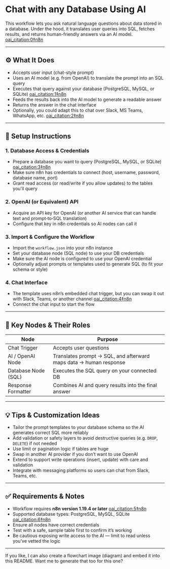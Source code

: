 # Chat with any Database Using AI

This workflow lets you ask natural language questions about data stored in a database. Under the hood, it translates user queries into SQL, fetches results, and returns human-friendly answers via an AI model.  [oai_citation:0‡n8n](https://n8n.io/workflows/2090-chat-with-a-database-using-ai/?utm_source=chatgpt.com)

---

## ⚙️ What It Does

- Accepts user input (chat-style prompt)
- Uses an AI model (e.g. from OpenAI) to translate the prompt into an SQL query
- Executes that query against your database (PostgreSQL, MySQL, or SQLite)  [oai_citation:1‡n8n](https://n8n.io/workflows/2090-chat-with-a-database-using-ai/?utm_source=chatgpt.com)
- Feeds the results back into the AI model to generate a readable answer
- Returns the answer in the chat interface  
- Optionally, you could adapt this to chat over Slack, MS Teams, WhatsApp, etc.  [oai_citation:2‡n8n](https://n8n.io/workflows/2090-chat-with-a-database-using-ai/?utm_source=chatgpt.com)

---

## 🔧 Setup Instructions

### 1. Database Access & Credentials

- Prepare a database you want to query (PostgreSQL, MySQL, or SQLite)  [oai_citation:3‡n8n](https://n8n.io/workflows/2090-chat-with-a-database-using-ai/?utm_source=chatgpt.com)
- Make sure n8n has credentials to connect (host, username, password, database name, port)
- Grant read access (or read/write if you allow updates) to the tables you'll query

### 2. OpenAI (or Equivalent) API

- Acquire an API key for OpenAI (or another AI service that can handle text and prompt‐to‐SQL translation)
- Configure that key in n8n credentials so AI nodes can call it

### 3. Import & Configure the Workflow

- Import the `workflow.json` into your n8n instance
- Set your database node (SQL node) to use your DB credentials
- Make sure the AI node is configured to use your OpenAI credential
- Optionally adjust prompts or templates used to generate SQL (to fit your schema or style)

### 4. Chat Interface

- The template uses n8n’s embedded chat trigger, but you can swap it out with Slack, Teams, or another channel  [oai_citation:4‡n8n](https://n8n.io/workflows/2090-chat-with-a-database-using-ai/?utm_source=chatgpt.com)
- Connect the chat input to start the flow

---

## 🧩 Key Nodes & Their Roles

| Node | Purpose |
|---|---|
| Chat Trigger | Accepts user questions |
| AI / OpenAI Node | Translates prompt → SQL, and afterward maps data → human response |
| Database Node (SQL) | Executes the SQL query on your connected DB |
| Response Formatter | Combines AI and query results into the final answer |

---

## 💡 Tips & Customization Ideas

- Tailor the prompt templates to your database schema so the AI generates correct SQL more reliably
- Add validation or safety layers to avoid destructive queries (e.g. `DROP`, `DELETE`) if not needed
- Use limit or pagination logic if tables are huge
- Swap in another AI provider if you don’t want to use OpenAI
- Extend to support write operations (insert, update) with care and validation
- Integrate with messaging platforms so users can chat from Slack, Teams, etc.

---

## ✅ Requirements & Notes

- Workflow requires **n8n version 1.19.4 or later**  [oai_citation:5‡n8n](https://n8n.io/workflows/2090-chat-with-a-database-using-ai/?utm_source=chatgpt.com)  
- Supported database types: PostgreSQL, MySQL, SQLite  [oai_citation:6‡n8n](https://n8n.io/workflows/2090-chat-with-a-database-using-ai/?utm_source=chatgpt.com)  
- Ensure all nodes have correct credentials  
- Test with a safe, sample table first to confirm it’s working  
- Be cautious exposing write access to the AI — limit to read unless you’ve vetted the logic

---

If you like, I can also create a flowchart image (diagram) and embed it into this README. Want me to generate that too for this one?
